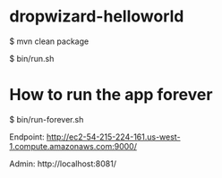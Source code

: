 dropwizard-helloworld
=====================

$ mvn clean package

$ bin/run.sh 

# How to run the app  forever
$ bin/run-forever.sh

Endpoint: http://ec2-54-215-224-161.us-west-1.compute.amazonaws.com:9000/

Admin: http://localhost:8081/

